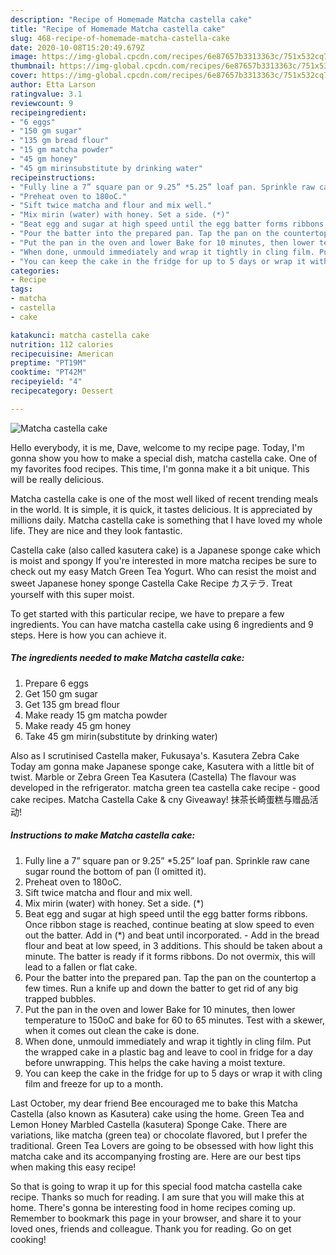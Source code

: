 ```yaml
---
description: "Recipe of Homemade Matcha castella cake"
title: "Recipe of Homemade Matcha castella cake"
slug: 468-recipe-of-homemade-matcha-castella-cake
date: 2020-10-08T15:20:49.679Z
image: https://img-global.cpcdn.com/recipes/6e87657b3313363c/751x532cq70/matcha-castella-cake-recipe-main-photo.jpg
thumbnail: https://img-global.cpcdn.com/recipes/6e87657b3313363c/751x532cq70/matcha-castella-cake-recipe-main-photo.jpg
cover: https://img-global.cpcdn.com/recipes/6e87657b3313363c/751x532cq70/matcha-castella-cake-recipe-main-photo.jpg
author: Etta Larson
ratingvalue: 3.1
reviewcount: 9
recipeingredient:
- "6 eggs"
- "150 gm sugar"
- "135 gm bread flour"
- "15 gm matcha powder"
- "45 gm honey"
- "45 gm mirinsubstitute by drinking water"
recipeinstructions:
- "Fully line a 7” square pan or 9.25” *5.25” loaf pan. Sprinkle raw cane sugar round the bottom of pan (I omitted it)."
- "Preheat oven to 180oC."
- "Sift twice matcha and flour and mix well."
- "Mix mirin (water) with honey. Set a side. (*)"
- "Beat egg and sugar at high speed until the egg batter forms ribbons. Once ribbon stage is reached, continue beating at slow speed to even out the batter. Add in (*) and beat until incorporated. Add in the bread flour and beat at low speed, in 3 additions. This should be taken about a minute. The batter is ready if it forms ribbons. Do not overmix, this will lead to a fallen or flat cake."
- "Pour the batter into the prepared pan. Tap the pan on the countertop a few times. Run a knife up and down the batter to get rid of any big trapped bubbles."
- "Put the pan in the oven and lower Bake for 10 minutes, then lower temperature to 150oC and bake for 60 to 65 minutes. Test with a skewer, when it comes out clean the cake is done."
- "When done, unmould immediately and wrap it tightly in cling film. Put the wrapped cake in a plastic bag and leave to cool in fridge for a day before unwrapping. This helps the cake having a moist texture."
- "You can keep the cake in the fridge for up to 5 days or wrap it with cling film and freeze for up to a month."
categories:
- Recipe
tags:
- matcha
- castella
- cake

katakunci: matcha castella cake 
nutrition: 112 calories
recipecuisine: American
preptime: "PT19M"
cooktime: "PT42M"
recipeyield: "4"
recipecategory: Dessert

---
```



![Matcha castella cake](https://img-global.cpcdn.com/recipes/6e87657b3313363c/751x532cq70/matcha-castella-cake-recipe-main-photo.jpg)

Hello everybody, it is me, Dave, welcome to my recipe page. Today, I'm gonna show you how to make a special dish, matcha castella cake. One of my favorites food recipes. This time, I'm gonna make it a bit unique. This will be really delicious.

Matcha castella cake is one of the most well liked of recent trending meals in the world. It is simple, it is quick, it tastes delicious. It is appreciated by millions daily. Matcha castella cake is something that I have loved my whole life. They are nice and they look fantastic.

Castella cake (also called kasutera cake) is a Japanese sponge cake which is moist and spongy If you&#39;re interested in more matcha recipes be sure to check out my easy Match Green Tea Yogurt. Who can resist the moist and sweet Japanese honey sponge Castella Cake Recipe カステラ. Treat yourself with this super moist.


To get started with this particular recipe, we have to prepare a few ingredients. You can have matcha castella cake using 6 ingredients and 9 steps. Here is how you can achieve it.

<!--inarticleads1-->

##### The ingredients needed to make Matcha castella cake:

1. Prepare 6 eggs
1. Get 150 gm sugar
1. Get 135 gm bread flour
1. Make ready 15 gm matcha powder
1. Make ready 45 gm honey
1. Take 45 gm mirin(substitute by drinking water)


Also as I scrutinised Castella maker, Fukusaya&#39;s. Kasutera Zebra Cake Today am gonna make Japanese sponge cake, Kasutera with a little bit of twist. Marble or Zebra Green Tea Kasutera (Castella) The flavour was developed in the refrigerator. matcha green tea castella cake recipe - good cake recipes. Matcha Castella Cake &amp; cny Giveaway! 抹茶长崎蛋糕与赠品活动! 

<!--inarticleads2-->

##### Instructions to make Matcha castella cake:

1. Fully line a 7” square pan or 9.25” *5.25” loaf pan. Sprinkle raw cane sugar round the bottom of pan (I omitted it).
1. Preheat oven to 180oC.
1. Sift twice matcha and flour and mix well.
1. Mix mirin (water) with honey. Set a side. (*)
1. Beat egg and sugar at high speed until the egg batter forms ribbons. Once ribbon stage is reached, continue beating at slow speed to even out the batter. Add in (*) and beat until incorporated. - Add in the bread flour and beat at low speed, in 3 additions. This should be taken about a minute. The batter is ready if it forms ribbons. Do not overmix, this will lead to a fallen or flat cake.
1. Pour the batter into the prepared pan. Tap the pan on the countertop a few times. Run a knife up and down the batter to get rid of any big trapped bubbles.
1. Put the pan in the oven and lower Bake for 10 minutes, then lower temperature to 150oC and bake for 60 to 65 minutes. Test with a skewer, when it comes out clean the cake is done.
1. When done, unmould immediately and wrap it tightly in cling film. Put the wrapped cake in a plastic bag and leave to cool in fridge for a day before unwrapping. This helps the cake having a moist texture.
1. You can keep the cake in the fridge for up to 5 days or wrap it with cling film and freeze for up to a month.


Last October, my dear friend Bee encouraged me to bake this Matcha Castella (also known as Kasutera) cake using the home. Green Tea and Lemon Honey Marbled Castella (kasutera) Sponge Cake. There are variations, like matcha (green tea) or chocolate flavored, but I prefer the traditional. Green Tea Lovers are going to be obsessed with how light this matcha cake and its accompanying frosting are. Here are our best tips when making this easy recipe! 

So that is going to wrap it up for this special food matcha castella cake recipe. Thanks so much for reading. I am sure that you will make this at home. There's gonna be interesting food in home recipes coming up. Remember to bookmark this page in your browser, and share it to your loved ones, friends and colleague. Thank you for reading. Go on get cooking!
